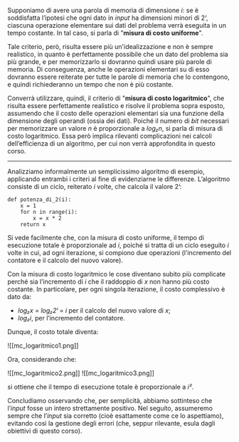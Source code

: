 Supponiamo di avere una parola di memoria di dimensione *i*: se è soddisfatta l’ipotesi che ogni dato in *input* ha dimensioni minori di 2*ⁱ*, ciascuna operazione elementare sui dati del problema verrà eseguita in un tempo costante. In tal caso, si parla di "**misura di costo uniforme**". 

Tale criterio, però, risulta essere più un'idealizzazione e non è sempre realistico, in quanto è perfettamente possibile che un dato del problema sia più grande, e per memorizzarlo si dovranno quindi usare più parole di memoria. Di conseguenza, anche le operazioni elementari su di esso dovranno essere reiterate per tutte le parole di memoria che lo contengono, e quindi richiederanno un tempo che non è più costante.

Converrà utilizzare, quindi, il criterio di "**misura di costo logaritmico**", che risulta essere perfettamente realistico e risolve il problema sopra esposto, assumendo che il costo delle operazioni elementari sia una funzione della dimensione degli operandi (ossia dei dati). Poiché il numero di *bit* necessari per memorizzare un valore *n* è proporzionale a *log₂n*, si parla di misura di costo logaritmico. Essa però implica rilevanti complicazioni nei calcoli dell’efficienza di un algoritmo, per cui non verrà approfondita in questo corso.
___
Analizziamo informalmente un semplicissimo algoritmo di esempio, applicando entrambi i criteri al fine di evidenziarne le differenze. L’algoritmo consiste di un ciclo, reiterato *i* volte, che calcola il valore 2*ⁱ*:

```
def potenza_di_2(i): 
	x = 1 
	for n in range(i):
		x = x * 2
	return x
```

Si vede facilmente che, con la misura di costo uniforme, il tempo di esecuzione totale è proporzionale ad *i*, poiché si tratta di un ciclo eseguito *i* volte in cui, ad ogni iterazione, si compiono due operazioni (l'incremento del contatore e il calcolo del nuovo valore). 

Con la misura di costo logaritmico le cose diventano subito più complicate perché sia l’incremento di *i* che il raddoppio di *x* non hanno più costo costante. In particolare, per ogni singola iterazione, il costo complessivo è dato da:
- *log₂x* = *log₂2ⁱ* = *i* per il calcolo del nuovo valore di *x*;
- *log₂i*, per l’incremento del contatore.

Dunque, il costo totale diventa:

![[mc_logaritmico1.png]]

Ora, considerando che:

![[mc_logaritmico2.png]]
![[mc_logaritmico3.png]]

si ottiene che il tempo di esecuzione totale è proporzionale a *i²*.

Concludiamo osservando che, per semplicità, abbiamo sottinteso che l’*input* fosse un intero strettamente positivo. Nel seguito, assumeremo sempre che l’*input* sia corretto (cioè esattamente come ce lo aspettiamo), evitando così la gestione degli errori (che, seppur rilevante, esula dagli obiettivi di questo corso).